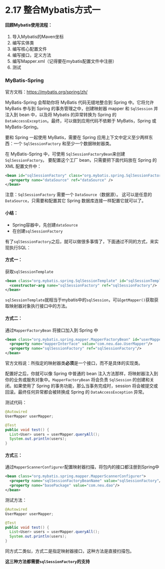 # 2.17 整合Mybatis方式一

#### 回顾Mybatis使用流程：

1. 导入Mybatis的Maven坐标
2. 编写实体类
3. 编写核心配置文件
4. 编写接口，定义方法
5. 编写Mapper.xml（记得要在mybatis配置文件中注册）
6. 测试



### MyBatis-Spring

官方文档：https://mybatis.org/spring/zh/

MyBatis-Spring 会帮助你将 MyBatis 代码无缝地整合到 Spring 中。它将允许 MyBatis 参与到 Spring 的事务管理之中，创建映射器 mapper 和 `SqlSession` 并注入到 bean 中，以及将 Mybatis 的异常转换为 Spring 的 `DataAccessException`。最终，可以做到应用代码不依赖于 MyBatis，Spring 或 MyBatis-Spring。



要和 Spring 一起使用 MyBatis，需要在 Spring 应用上下文中定义至少两样东西：一个 `SqlSessionFactory` 和至少一个数据映射器类。

在 MyBatis-Spring 中，可使用 `SqlSessionFactoryBean`来创建 `SqlSessionFactory`。 要配置这个工厂 bean，只需要把下面代码放在 Spring 的 XML 配置文件中：

```xml
<bean id="sqlSessionFactory" class="org.mybatis.spring.SqlSessionFactoryBean">
  <property name="dataSource" ref="dataSource" />
</bean>
```



注意：`SqlSessionFactory` 需要一个 `DataSource`（数据源）。 这可以是任意的 `DataSource`，只需要和配置其它 Spring 数据库连接一样配置它就可以了。



#### 小结：

- Spring容器中，先创建`dataSource`
- 在创建`sqlSessionFactory`

有了`sqlSessionFactory`之后，就可以做很多事情了，下面通过不同的方式，来实现执行SQL：



#### 方式一：

获取`sqlSessionTemplate`

```xml
<bean class="org.mybatis.spring.SqlSessionTemplate" id="sqlSessionTemplate">
  <constructor-arg name="sqlSessionFactory" ref="sqlSessionFactory"/>
</bean>
```

`sqlSessionTemplate`就相当于mybatis中的`sqlSession`，可以`getMapper()`获取获取映射器对象执行接口中的方法。



#### 方式二：

通过`MapperFactoryBean` 将接口加入到 Spring 中

```xml
<bean class="org.mybatis.spring.mapper.MapperFactoryBean" id="userMapper">
  <property name="mapperInterface" value="com.neu.dao.UserMapper"/>
  <property name="sqlSessionFactory" ref="sqlSessionFactory"/>
</bean>
```

官方文档说：所指定的映射器类**必须**是一个接口，而不是具体的实现类。

配置好之后，你就可以像 Spring 中普通的 bean 注入方法那样，将映射器注入到你的业务或服务对象中。`MapperFactoryBean` 将会负责 `SqlSession` 的创建和关闭。如果使用了 Spring 的事务功能，那么当事务完成时，session 将会被提交或回滚。最终任何异常都会被转换成 Spring 的 `DataAccessException` 异常。



测试代码：

```java
@Autowired
UserMapper userMapper;

@Test
public void test() {
  List<User> users = userMapper.queryAll();
  System.out.println(users);
}
```



#### 方式三：

通过`MapperScannerConfigurer`配置映射器扫描，将包内的接口都注册到Spring中

```xml
<bean class="org.mybatis.spring.mapper.MapperScannerConfigurer">
  <property name="sqlSessionFactoryBeanName" value="sqlSessionFactory"/>
  <property name="basePackage" value="com.neu.dao"/>
</bean>
```



测试方法：

```java
@Autowired
UserMapper userMapper;

@Test
public void test() {
  List<User> users = userMapper.queryAll();
  System.out.println(users);
}
```

同方式二类似，方式二是指定映射器接口，这种方法是直接扫描包。



**这三种方法都需要`sqlSessionFactory`的支持**

